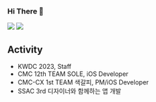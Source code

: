 ### Hi There 👋
<a href="https://neogurios.tistory.com" target="_blank"><img src="https://img.shields.io/badge/T-blog-black"/></a> <a href="www.linkedin.com/in/neoguri" target="_blank"><img src="https://img.shields.io/badge/LinkedIn-0B63BC?style=flat&logo=linkedin&logoColor=white"/></a><br>
##  Activity
- KWDC 2023, Staff 
- CMC 12th TEAM SOLE, iOS Developer
- CMC-CX 1st TEAM 색갈피, PM/iOS Developer
- SSAC 3rd 디자이너와 함께하는 앱 개발 


<!--
**gguming/gguming** is a ✨ _special_ ✨ repository because its `README.md` (this file) appears on your GitHub profile.

Here are some ideas to get you started:

- 🔭 I’m currently working on ...
- 🌱 I’m currently learning ...
- 👯 I’m looking to collaborate on ...
- 🤔 I’m looking for help with ...
- 💬 Ask me about ...
- 📫 How to reach me: ...
- 😄 Pronouns: ...
- ⚡ Fun fact: ...
-->
